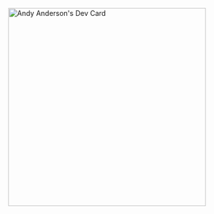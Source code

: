 <a href="https://app.daily.dev/clubanderson"><img src="https://api.daily.dev/devcards/2dff2a9d01c442698a54855d1dd7d8f4.png?r=grp" width="400" alt="Andy Anderson's Dev Card"/></a>

